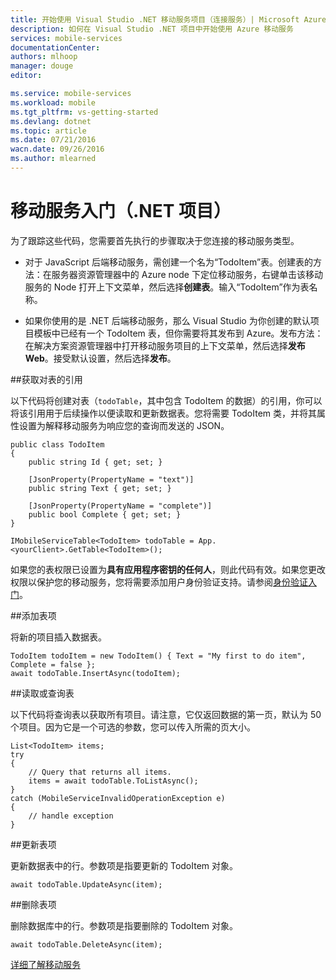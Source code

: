 ```yaml
---
title: 开始使用 Visual Studio .NET 移动服务项目（连接服务）| Microsoft Azure
description: 如何在 Visual Studio .NET 项目中开始使用 Azure 移动服务
services: mobile-services
documentationCenter: 
authors: mlhoop
manager: douge
editor: 

ms.service: mobile-services
ms.workload: mobile
ms.tgt_pltfrm: vs-getting-started
ms.devlang: dotnet
ms.topic: article
ms.date: 07/21/2016
wacn.date: 09/26/2016
ms.author: mlearned
---
```


#  移动服务入门（.NET 项目）

为了跟踪这些代码，您需要首先执行的步骤取决于您连接的移动服务类型。

- 对于 JavaScript 后端移动服务，需创建一个名为“TodoItem”表。创建表的方法：在服务器资源管理器中的 Azure node 下定位移动服务，右键单击该移动服务的 Node 打开上下文菜单，然后选择**创建表**。输入“TodoItem”作为表名称。

- 如果你使用的是 .NET 后端移动服务，那么 Visual Studio 为你创建的默认项目模板中已经有一个 TodoItem 表，但你需要将其发布到 Azure。发布方法：在解决方案资源管理器中打开移动服务项目的上下文菜单，然后选择**发布 Web**。接受默认设置，然后选择**发布**。

##获取对表的引用

以下代码将创建对表（`todoTable`，其中包含 TodoItem 的数据）的引用，你可以将该引用用于后续操作以便读取和更新数据表。您将需要 TodoItem 类，并将其属性设置为解释移动服务为响应您的查询而发送的 JSON。

```
public class TodoItem
{
    public string Id { get; set; }

    [JsonProperty(PropertyName = "text")]
    public string Text { get; set; }

    [JsonProperty(PropertyName = "complete")]
    public bool Complete { get; set; }
}

IMobileServiceTable<TodoItem> todoTable = App.<yourClient>.GetTable<TodoItem>();
```

如果您的表权限已设置为**具有应用程序密钥的任何人**，则此代码有效。如果您更改权限以保护您的移动服务，您将需要添加用户身份验证支持。请参阅[身份验证入门](./mobile-services-dotnet-backend-windows-universal-dotnet-get-started-users.md)。

##添加表项

将新的项目插入数据表。

```
TodoItem todoItem = new TodoItem() { Text = "My first to do item", Complete = false };
await todoTable.InsertAsync(todoItem);
```

##读取或查询表

以下代码将查询表以获取所有项目。请注意，它仅返回数据的第一页，默认为 50 个项目。因为它是一个可选的参数，您可以传入所需的页大小。

```
List<TodoItem> items;
try
{
    // Query that returns all items.   
    items = await todoTable.ToListAsync();             
}
catch (MobileServiceInvalidOperationException e)
{
    // handle exception
}
```

##更新表项

更新数据表中的行。参数项是指要更新的 TodoItem 对象。

```
await todoTable.UpdateAsync(item);
```

##删除表项

删除数据库中的行。参数项是指要删除的 TodoItem 对象。

```
await todoTable.DeleteAsync(item);
```

[详细了解移动服务](./index.md)

<!---HONumber=Mooncake_0215_2016-->